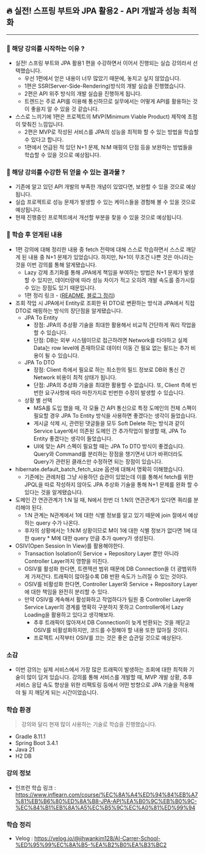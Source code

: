 ## 🔥 실전! 스프링 부트와 JPA 활용2 - API 개발과 성능 최적화

---

### 🏁 해당 강의를 시작하는 이유 ?

* 실전! 스프링 부트와 JPA 활용1 편을 수강하면서 이어서 진행되는 실습 강의라서 선택했습니다.
  * 우선 1편에서 얻은 내용이 너무 많았기 때문에, 놓치고 싶지 않았습니다.
  * 1편은 SSR(Server-Side-Rendering)방식의 개발 실습을 진행했습니다.
  * 2편은 API 위주 방식의 개발 실습을 진행하게 됩니다. 
  * 트렌드는 주로 API를 이용해 통신하므로 실무에서는 어떻게 API를 활용하는 것이 좋을지 알 수 있을 것 같습니다.
* 스스로 느끼기에 1편은 프로젝트의 MVP(Minimum Viable Product) 제작에 초점이 맞춰진 느낌입니다.
  * 2편은 MVP로 작성된 서비스를 JPA의 성능을 최적화 할 수 있는 방법을 학습할 수 있다고 합니다.
  * 1편에서 언급된 적 있던 N+1 문제, N:M 매핑의 단점 등을 보완하는 방법들을 학습할 수 있을 것으로 예상됩니다.

### 🔎 해당 강의를 수강한 뒤 얻을 수 있는 결과물 ?
    
* 기존에 알고 있던 API 개발의 부족한 개념이 있었다면, 보완할 수 있을 것으로 예상됩니다.
* 실습 프로젝트로 성능 문제가 발생할 수 있는 케이스들을 경험해 볼 수 있을 것으로 예상됩니다.
* 현재 진행중인 프로젝트에서 개선할 부분을 찾을 수 있을 것으로 예상됩니다.

### 📝 학습 후 얻게된 내용

- 1편 강의에 대해 정리한 내용 중 fetch 전략에 대해 스스로 학습하면서 스스로 깨닫게 된 내용 중 N+1 문제가 있었습니다. 하지만, N+1이 무조건 나쁜 것은 아니라는 것을 이번 강의를 통해 알게됐습니다.
  - Lazy 강제 초기화를 통해 JPA에게 책임을 부여하는 방법은 N+1 문제가 발생할 수 있지만, 데이터량에 따라 성능 차이가 적고 오히려 개발 속도를 증가시킬 수 있는 장점도 있기 때문입니다.
  - 1편 정리 링크 - ([README](https://github.com/jihwankim128/yeonghan/tree/main/webapp/jpabook), [블로그 정리](https://velog.io/@jihwankim128/AI-Carrer-School-12%EC%A3%BC-%EC%B0%A8-%ED%95%99%EC%8A%B5-%EA%B2%B0%EA%B3%BC))
- 조회 작업 시 JPA에서 Entity로 조회한 뒤 DTO로 변환하는 방식과 JPA에서 직접 DTO로 매핑하는 방식의 장단점을 알게됐습니다.
  - JPA To Entity
    - 장점: JPA의 추상황 기술을 최대한 활용해서 비교적 간단하게 쿼리 작업을 할 수 있습니다.
    - 단점: DB는 외부 시스템이므로 접근하려면 Network를 타야하고 실제 Data는 row level에 존재하므로 데이터 이동 간 필요 없는 필드는 추가 비용이 될 수 있습니다.
  - JPA To DTO
    - 장점: Client 측에서 필요로 하는 최소한의 필드 정보로 DB와 통신 간 Network 비용이 최적 상태가 됩니다.
    - 단점: JPA의 추상화 기술을 최대한 활용할 수 없습니다. 또, Client 측에 빈번한 요구사항에 따라 마찬가지로 빈번한 수정이 발생할 수 있습니다.
  - 상황 별 선택
    - MSA를 도입 했을 때, 각 모듈 간 API 통신으로 특정 도메인의 전체 스펙이 필요할 경우 JPA To Entity 방식을 사용하면 좋겠다는 생각이 들었습니다.
    - 게시글 삭제 시, 관련된 댓글들을 모두 Soft Delete 하는 방식과 같이 Service Layer에서 의존된 도메인 간 추가작업이 발생할 때, JPA To Entity 좋겠다는 생각이 들었습니다.
    - UI에 맞는 API 스펙이 필요할 때는 JPA To DTO 방식이 좋겠습니다. Query와 Command를 분리하는 장점을 챙기면서 UI가 바뀌더라도 Query가 관련된 클래스만 수정하면 되는 장점이 있습니다.
 - hibernate.default_batch_fetch_size 옵션에 대해서 명확히 이해했습니다.
   - 기존에는 관례처럼 그냥 사용하던 습관이 있었는데 이를 통해서 fetch를 위한 JPQL을 따로 작성하지 않아도 JPA 추상화 기술을 통해 N+1 문제를 완화 할 수 있다는 것을 알게됐습니다.
 - 도메인 간 연관관계가 1:N 일 때, N에서 한번 더 1:N의 연관관계가 있다면 쿼리를 분리해야 된다.
   - 1:N 관계는 N관계에서 1에 대한 식별 정보를 알고 있기 때문에 join 절에서 예상하는 query 수가 나온다.
   - 후자의 상황에서는 1:N:M 상황이므로 M이 1에 대한 식별 정보가 없다면 1에 대한 query * M에 대한 query 만큼 추가 query가 생성된다.
 - OSIV(Open Session In View)를 활용해야한다.
   - Transaction Isolation이 Service + Repository Layer 뿐만 아니라 Controller Layer까지 영향을 미친다.
   - OSIV를 활성화 한다면, 트랜잭션 범위 때문에 DB Connection을 더 광범위하게 가져간다. 트래픽이 많아질수록 DB 반환 속도가 느려질 수 있는 것이다.
   - OSIV를 비활성화 한다면, Controller Layer와 Service + Repository Layer 에 대한 책임을 완전히 분리할 수 있다.
   - 만약 OSIV를 계속해서 활성화하고 작업하다가 팀원 중 Controller Layer와 Service Layer의 경계를 명확히 구분하지 못하고 Controller에서 Lazy Loading을 활용하고 있다고 생각해보자.
     - 추후 트래픽이 많아져서 DB Connection이 늦게 반환되는 것을 깨닫고 OSIV를 비활성화하지만, 코드를 수정해야 할 내용 또한 많아질 것이다.
     - 프로젝트 시작부터 OSIV를 끄는 것은 좋은 습관일 것으로 예상된다.
### 소감

- 이번 강의는 실제 서비스에서 가장 많은 트래픽이 발생하는 조회에 대한 최적화 기술이 많이 담겨 있습니다. 강의를 통해 서비스를 개발할 때, MVP 개발 상황, 추후 서비스 응답 속도 향상을 위한 리팩토링 등에서 어떤 방향으로 JPA 기술을 적용해야 될 지 깨닫게 되는 시간이었습니다.

### 학습 환경

> 강의와 달리 현재 많이 사용하는 기술로 학습을 진행했습니다.

- Gradle 8.11.1
- Spring Boot 3.4.1
- Java 21
- H2 DB

### 강의 정보

- 인프런 학습 링크 : https://www.inflearn.com/course/%EC%8A%A4%ED%94%84%EB%A7%81%EB%B6%80%ED%8A%B8-JPA-API%EA%B0%9C%EB%B0%9C-%EC%84%B1%EB%8A%A5%EC%B5%9C%EC%A0%81%ED%99%94

### 학습 정리

- Velog : https://velog.io/@jihwankim128/AI-Carrer-School-%ED%95%99%EC%8A%B5-%EA%B2%B0%EA%B3%BC2
